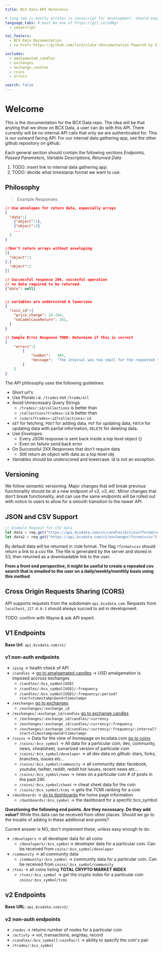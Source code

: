```yaml
---
title: BCX Data API Reference

# lang-tab is mostly written in Javascript for development, should expand to python
language_tabs: # must be one of https://git.io/vQNgJ
  - javascript

toc_footers:
  - BCX Data Documentation
  - <a href='https://github.com/lord/slate'>Documentation Powered by Slate</a>

includes:
  - amalgamated_candles
  - exchanges
  - exchange_candles
  - coins
  - errors

search: false
---
```


# Welcome

This is the documentation for the BCX Data repo. The idea will be that anyting that we show on BCX Data, a user can do with this API. There currently will be no internal API calls that only we are authenticated for. This is our outward facing API. For our internal data gathering app, see the other github repository on github.

Each general section should contain the following sections
*Endpoints, Passed Parameters, Variable Descriptions, Returned Data*

<aside class="notice">
  <ol>
    <li>TODO: insert link to internal data gathering app.</li>
    <li>TODO: decide what timestamp format we want to use.</li>
  </ol>
</aside>

## Philosophy

> Example Responses

```json
// Use envelopes for return data, especially arrays
{
  "data":[
    {"object":1},
    {"object":2}
    ...
  ]
}

//Don't return arrays without enveloping
[{
  "object":1
},{
  "object":2
}]

// Successful response 204, succesful operation
// no data required to be returned.
{"data": null}


// variables are underscored & lowercase
{
  "coin_id":{
    "price_change": 24.194,
    "noCamelCaseReturn": 342,
  }
}

// Sample Error Response TODO: Determine if this is correct
{
    "errors":[
        {
            "number":   405,
            "message":  "The interval was too small for the requested time period."
        }
    ]
}

```

The API philosophy uses the following guidelines:

* Short url's
* Use Plurals i.e. `/trades` not `/trade/all`
* Avoid Unnecessary Query Strings
  * `/trades/:id/collections` is better than
  * `/collections?trades=:id` is better than
  * `/users?trades=:id?collections=:id`
* `GET` for fetching, `POST` for adding data, `PUT` for updating data, `PATCH` for updating data with partial information, `DELETE` for deleting data.
* Use *Envelopes*.
  * Every JSON response is sent back inside a top level object {}
  * Even on failure send back error
* On Successful 2XX Responses that don't require data
  * Still return an object with data as a top level obj
* *Variables* should be underscored and lowercase. id is not an exception.

## Versioning
We follow semantic versioning. Major changes that will break previous functionality should be at a new endpoint of v2, v3, etc. Minor changes that don't break functionality, and can use the same endpoints will be rolled out with notice to users to allow for a smooth transition to the newer API.

## JSON and CSV Support

```javascript
// Example Request for CSV data
let data = req.get("https://api.bcxdata.com/v1/candles/bitcoin?format=csv");
let data2 = req.get("https://api.bcxdata.com/v1/exchanges?format=csv");
```

By default data will be returned in `JSON` format. The flag `?format=csv` should return a link to a csv file. The file is generated by the server and stored in S3, then returned as a downloadable link to the user.

**From a front end perspective, it might be useful to create a repeated csv search that is emailed to the user on a daily/weekly/monthly basis using this method**

## Cross Origin Requests Sharing (CORS)
API supports requests from the subdomain `api.bcxdata.com`. Requests from `localhost`, `127.0.0.1` should always succed to aid in development. 

<aside class="notice">
  TODO: confirm with Wayne &amp; ask API expert.
</aside>

## V1 Endpoints
**Base Url**: `api.bcxdata.com/v1/`

### v1 non-auth endpoints

* `/ping` -> health check of API
* `/candles` -> [go to amalgamated candles](#amalgamated-candles) -> USD amalgamation is imposed accross exchanges
  * `/candles/:bcx_symbol[USD]`
  * `/candles/:bcx_symbol[USD]/:frequency`
  * `/candles/:bcx_symbol[USD]/:frequency/:period?start<timestamp>&end<timestamp>`
* `/exchanges` [go to exchanges](#exchanges)
  * `/exchanges/:exchange_id`
* `/exchanges/:exchange_id/candles` [go to exchange candles](#exchange-candles)
  * `/exchanges/:exchange_id/candles/:currency`
  * `/exchanges/:exchange_id/candles/:currency/:frequency`
  * `/exchanges/:exchange_id/candles/:currency/:frequency/:interval?start<timestamp>&end<timestamp>`
* `/coins` -> Data for the view of homepage on bcxdata.com [go to coins](#coins)
  * `/coins/:bcx_symbol` -> All data for a particular coin, dev, community, news, cheatsheet, sumarized version of particular coin
  * `/coins/:bcx_symbol/developer` -> all dev data on github: stars, forks, branches, issues etc...
  * `/coins/:bcx_symbol/community` -> all community data: facebook, youtube, twitter, reddit, reddit hot issues, recent news etc...
  * `/coins/:bcx_symbol/news` -> news on a particular coin # of posts in the past 24h
  * `/coins/:bcx_symbol/cheat` -> cheat sheet data for the coin
  * `/coins/:bcx_symbol/tcmi` -> gets the TCMI ranking for a coin
* `/dashboards` -> [go to dashboards](#dashboards) the home page information
  * `/dashboards/:bcx_symbol` -> the dashboard for a specific bcx_symbol


**Questioning the following end points. Are they necessary. Do they add value?**
While this data can be received from other places. Should we go to the trouble of adding in these additional end points?

Current answer is NO, don't implement these, unless easy enough to do.

* `/developers` -> all developer data for all coins
  * `/developers/:bcx_symbol`-> developer data for a particular coin. Can be received from `coins/:bcx_symbol/developer`
* `/community` -> all community data
  * `/community/:bcx_symbol` -> community data for a particular coin. Can be received from `coins/:bcx_symbol/community`
* `/tcmi` -> all coins listing **TOTAL CRYPTO MARKET INDEX**
  * `/tcmi/:bcx_symbol` -> get the crypto index for a particular coin `coins/:bcx_symbol/tcmi`


## v2 Endpoints

**Base URL**: `api.bcxdata.com/v2/`

### v2 non-auth endpoints

* `/nodes` -> returns number of nodes for a particular coin
* `/activty` -> vol, transactions, avg/day, record
* `/candles/:bcx_symbol[:coinPair]` -> ability to specify the coin's pair
* `/trades/:bcx_symbol`
